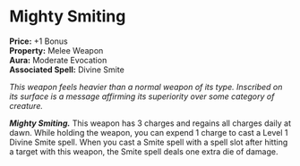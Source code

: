 # Mighty Smiting

**Price:** +1 Bonus  
**Property:** Melee Weapon  
**Aura:** Moderate Evocation  
**Associated Spell:** Divine Smite

*This weapon feels heavier than a normal weapon of its type. Inscribed on its surface is a message affirming its superiority over some category of creature.*

***Mighty Smiting.*** This weapon has 3 charges and regains all charges daily at dawn. While holding the weapon, you can expend 1 charge to cast a Level 1 Divine Smite spell. When you cast a Smite spell with a spell slot after hitting a target with this weapon, the Smite spell deals one extra die of damage.